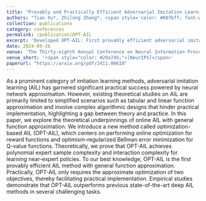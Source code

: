 ```yaml
---
title: "Provably and Practically Efficient Adversarial Imitation Learning with General Function Approximation"
authors: "Tian Xu*, Zhilong Zhang*, <span style='color: #007bff; font-weight: bold;'>Ruishuo Chen</span>, Yihao Sun, and Yang Yu"
collection: publications
category: conferences
permalink: /publication/OPT-AIL
excerpt: 'Developed OPT-AIL: First provably efficient adversarial imitation learning with general function approximation, achieving SOTA performance through simplified optimization.'
date: 2024-09-26
venue: 'The Thirty-eighth Annual Conference on Neural Information Processing Systems'
venue_short: '<span style="color: #28a745;">[NeurIPS]</span>'
paperurl: "https://arxiv.org/pdf/2411.00610"
---
```

As a prominent category of imitation learning methods, adversarial imitation learning (AIL) has garnered significant practical success powered by neural network approximation. However, existing theoretical studies on AIL are primarily limited to simplified scenarios such as tabular and linear function approximation and involve complex algorithmic designs that hinder practical implementation, highlighting a gap between theory and practice. In this paper, we explore the theoretical underpinnings of online AIL with general function approximation. We introduce a new method called optimization-based AIL (OPT-AIL), which centers on performing online optimization for reward functions and optimism-regularized Bellman error minimization for Q-value functions. Theoretically, we prove that OPT-AIL achieves polynomial expert sample complexity and interaction complexity for learning near-expert policies. To our best knowledge, OPT-AIL is the first provably efficient AIL method with general function approximation. Practically, OPT-AIL only requires the approximate optimization of two objectives, thereby facilitating practical implementation. Empirical studies demonstrate that OPT-AIL outperforms previous state-of-the-art deep AIL methods in several challenging tasks.